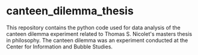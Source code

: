 # canteen_dilemma_thesis
This repository contains the python code used for data analysis of the canteen dilemma experiment related to Thomas S. Nicolet's masters thesis in philosophy.  The canteen dilemma was an experiment conducted at the Center for Information and Bubble Studies.
